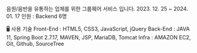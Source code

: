 음원/음반을 유통하는 업체를 위한 그룹웨어 서비스 입니다. 
2023. 12. 25 ~ 2024. 01. 17 
인원 : Backend 6명

🖥 사용 기술
Front-End : HTML5, CSS3, JavaScript, jQuery
Back-End : JAVA 11, Spring Boot 2.7.17, MAVEN, JSP, MariaDB, Tomcat
Infra : AMAZON EC2, Git, Github, SourceTree

